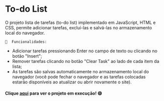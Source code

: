 # To-do List

O projeto lista de tarefas (to-do list) implementado em JavaScript, HTML e CSS, permite adicionar tarefas, excluí-las e salvá-las no armazenamento local do navegador.


    🤎  Funcionalidades:

* Adicionar tarefas pressionando Enter no campo de texto ou clicando no botão "Insert";
* Remover tarefas clicando no botão "Clear Task" ao lado de cada item da lista;
* As tarefas são salvas automaticamente no armazenamento local do navegador (você pode fechar o navegador e as tarefas colocadas estarão disponíveis ao atualizar ou abrir novamente o site). 


#### Clique [aqui](https://rackelberbet.github.io/to-do-list/) para ver o projeto em execução! 😄
